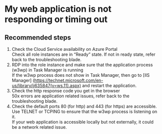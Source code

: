 # My web application is not responding or timing out  

## **Recommended steps**
1.	Check the Cloud Service availability on Azure Portal <br>
Check all role instances are in “Ready” state. If not in ready state, refer back to the troubleshooting blade.
2.	RDP into the role instance and make sure that the application process (w3wp) in Task Manager is running <br>
If the w3wp process does not show in Task Manager, then go to [IIS Manager] (https://technet.microsoft.com/en-us/library/jj635847(v=ws.11).aspx) and restart the application. 
3.	Check the http response code you get in the browser <br>
50x errors are application related issues, refer back to the troubleshooting blade.
4.	Check the default ports 80 (for http) and 443 (for https) are accessible. Use TELNET or TCPING to ensure that the w3wp process is listening on it. <br>
If your web application is accessible locally but not externally, it could be a network related issue. 
